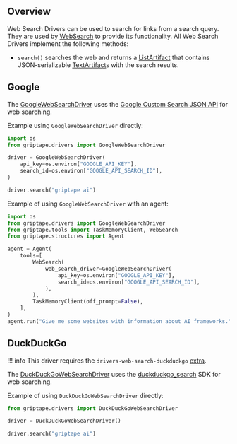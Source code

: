 ## Overview

Web Search Drivers can be used to search for links from a search query. They are used by [WebSearch](../../reference/griptape/tools/web_search/tool.md) to provide its functionality. All Web Search Drivers implement the following methods:

* `search()` searches the web and returns a [ListArtifact](../../reference/griptape/artifacts/list_artifact.md) that contains JSON-serializable [TextArtifact](../../reference/griptape/artifacts/text_artifact.md)s with the search results.

## Google

The [GoogleWebSearchDriver](../../reference/griptape/drivers/web_search/google_web_search_driver.md) uses the [Google Custom Search JSON API](https://developers.google.com/custom-search/v1/reference/rest/v1/cse/list) for web searching.

Example using `GoogleWebSearchDriver` directly:

```python
import os
from griptape.drivers import GoogleWebSearchDriver

driver = GoogleWebSearchDriver(
    api_key=os.environ["GOOGLE_API_KEY"],
    search_id=os.environ["GOOGLE_API_SEARCH_ID"],
)

driver.search("griptape ai")
```

Example of using `GoogleWebSearchDriver` with an agent:

```python
import os
from griptape.drivers import GoogleWebSearchDriver
from griptape.tools import TaskMemoryClient, WebSearch
from griptape.structures import Agent

agent = Agent(
    tools=[
        WebSearch(
            web_search_driver=GoogleWebSearchDriver(
                api_key=os.environ["GOOGLE_API_KEY"],
                search_id=os.environ["GOOGLE_API_SEARCH_ID"],
            ),
        ),
        TaskMemoryClient(off_prompt=False),
    ],
)
agent.run("Give me some websites with information about AI frameworks.")
```

## DuckDuckGo

!!! info
    This driver requires the `drivers-web-search-duckduckgo` [extra](../index.md#extras).

The [DuckDuckGoWebSearchDriver](../../reference/griptape/drivers/web_search/duck_duck_go_web_search_driver.md) uses the [duckduckgo_search](https://github.com/deedy5/duckduckgo_search) SDK for web searching.

Example of using `DuckDuckGoWebSearchDriver` directly:

```python
from griptape.drivers import DuckDuckGoWebSearchDriver

driver = DuckDuckGoWebSearchDriver()

driver.search("griptape ai")
```
